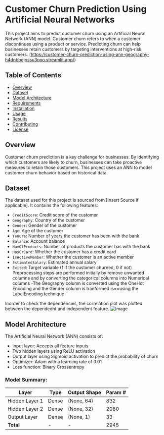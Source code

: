 # Customer Churn Prediction Using Artificial Neural Networks

This project aims to predict customer churn using an Artificial Neural Network (ANN) model. Customer churn refers to when a customer discontinues using a product or service. Predicting churn can help businesses retain customers by targeting interventions at high-risk customers.
(https://customer-churn-prediction-using-ann-geography-h4dnbbejpssu3poo.streamlit.app/)

## Table of Contents
- [Overview](#overview)
- [Dataset](#dataset)
- [Model Architecture](#model-architecture)
- [Requirements](#requirements)
- [Installation](#installation)
- [Usage](#usage)
- [Results](#results)
- [Contributing](#contributing)
- [License](#license)

## Overview
Customer churn prediction is a key challenge for businesses. By identifying which customers are likely to churn, businesses can take proactive measures to retain those customers. This project uses an ANN to model customer churn behavior based on historical data.

## Dataset
The dataset used for this project is sourced from [Insert Source if applicable]. It contains the following features:
- `CreditScore`: Credit score of the customer
- `Geography`: Country of the customer
- `Gender`: Gender of the customer
- `Age`: Age of the customer
- `Tenure`: Number of years the customer has been with the bank
- `Balance`: Account balance
- `NumOfProducts`: Number of products the customer has with the bank
- `HasCrCard`: Whether the customer has a credit card
- `IsActiveMember`: Whether the customer is an active member
- `EstimatedSalary`: Estimated annual salary
- `Exited`: Target variable (1 if the customer churned, 0 if not)
Preprocessing steps are performed initially by remove unwanted columns and by converting the categorical columns into Numerical columns
-The Geography column is converted using the OneHot Encoding and the Gender column is tranformed is==using the LabelEncoding technique

Inorder to check the dependencies, the correlation plot was plotted between the dependednt and independent feature. 
![image](https://github.com/user-attachments/assets/774793cd-463c-489a-b057-bdec35078fba)

## Model Architecture
The Artificial Neural Network (ANN) consists of:
- Input layer: Accepts all feature inputs
- Two hidden layers using ReLU activation
- Output layer using Sigmoid activation to predict the probability of churn
- Optimizer: Adam with a learning rate of 0.01
- Loss function: Binary Crossentropy

### Model Summary:
| Layer         | Type   | Output Shape | Param # |
|---------------|--------|--------------|---------|
| Hidden Layer 1| Dense  | (None, 64)   | 832     |
| Hidden Layer 2| Dense  | (None, 32)   | 2080    |
| Output Layer  | Dense  | (None, 1)    | 33      |
| **Total**     | -      | -            | 2945    |


